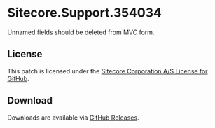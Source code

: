 # Sitecore.Support.354034
Unnamed fields should be deleted from MVC form.

## License  
This patch is licensed under the [Sitecore Corporation A/S License for GitHub](https://github.com/sitecoresupport/Sitecore.Support.354034/blob/master/LICENSE).  

## Download  
Downloads are available via [GitHub Releases](https://github.com/sitecoresupport/Sitecore.Support.354034/releases).  
